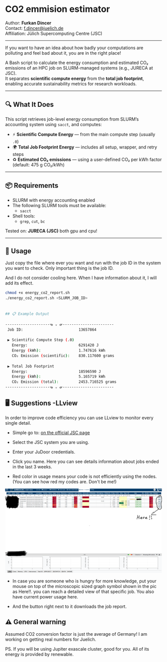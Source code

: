 # CO2 emmision estimator 

Author: **Furkan Dincer**  
Contact: [f.dincer@juelich.de](mailto:f.dincer@juelich.de)  
Affiliation: Jülich Supercomputing Centre (JSC)

---

If you want to have an idea about how badly your computations are polluting and feel bad about it, you are in the right place!

A Bash script to calculate the energy consumption and estimated CO₂ emissions of an HPC job on SLURM-managed systems (e.g., JURECA at JSC).  
It separates **scientific compute energy** from the **total job footprint**, enabling accurate sustainability metrics for research workloads.

---

## 🔍 What It Does

This script retrieves job-level energy consumption from SLURM’s accounting system using `sacct`, and computes:

- ⚡ **Scientific Compute Energy** — from the main compute step (usually `.0`)
- 🌍 **Total Job Footprint Energy** — includes all setup, wrapper, and retry steps
- ♻️ **Estimated CO₂ emissions** — using a user-defined CO₂ per kWh factor (default: 475 g CO₂/kWh)

---

## 📦 Requirements

- SLURM with energy accounting enabled
- The following SLURM tools must be available:
  - `sacct`
- Shell tools:
  - `grep`, `cut`, `bc`

Tested on: **JURECA (JSC)** both gpu and cpu!

---

## 🚀 Usage

Just copy the file where ever you want and run with the job ID in the system you want to check. Only important thing is the job ID.

And I do not consider cooling here. When I have information about it, I will add its effect. 

```bash
chmod +x energy_co2_report.sh
./energy_co2_report.sh <SLURM_JOB_ID>


## 📋 Example Output

--------------------ᓀ ᵥ ᓂ-----------------------
 Job ID:                         13657864

 ▶ Scientific Compute Step (.0)
   Energy:                       6291420 J
   Energy (kWh):                 1.747616 kWh
   CO₂ Emission (scientific):    830.117600 grams

 ▶ Total Job Footprint
   Energy:                       18596590 J
   Energy (kWh):                 5.165719 kWh
   CO₂ Emission (total):         2453.716525 grams
--------------------ᓀ ᵥ ᓂ-----------------------
```

## 🖥️ Suggestions -LLview
In order to improve code efficiency you can use LLview to monitor every single detail.

- Simple go to: [on the official JSC page](https://www.fz-juelich.de/en/ias/jsc/services/user-support/software-tools/llview?expand=translations,fzjsettings,nearest-institut)

- Select the JSC system you are using.

- Enter your JuDoor credentials.

- Click you name. Here you can see details information about jobs ended in the last 3 weeks.

- Red color in usage means your code is not efficiently using the nodes. (You can see how red my codes are. Don't be me!)

![Sample Output](LLview.png)

- In case you are someone who is hungry for more knowledge, put your mouse on top of the microscopic sized graph symbol shown in the pic as Here!!. you can reach a detailed view of that specific job. You also have current power usage here.

- And the button right next to it downloads the job report. 

## ⚠️ General warning

Assumed CO2 conversion factor is just the average of Germany! I am working on getting real numbers for Juelich.

PS. If you will be using Jupiter exascale cluster, good for you. All of its energy is provided by renewable. 





